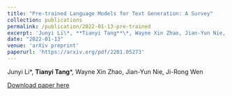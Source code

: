 ```yaml
---
title: "Pre-trained Language Models for Text Generation: A Survey"
collection: publications
permalink: /publication/2022-01-13-pre-trained
excerpt: 'Junyi Li\*, **Tianyi Tang**\*, Wayne Xin Zhao, Jian-Yun Nie, Ji-Rong Wen'
date: "2022-01-13"
venue: 'arXiv preprint'
paperurl: 'https://arxiv.org/pdf/2201.05273'
---
```

Junyi Li\*, **Tianyi Tang**\*, Wayne Xin Zhao, Jian-Yun Nie, Ji-Rong Wen

[Download paper here](https://arxiv.org/pdf/2201.05273)